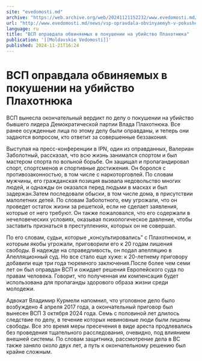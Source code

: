```yaml
---
site: "evedomosti.md"
archive: "https://web.archive.org/web/20241121152232/www.evedomosti.md/news/vsp-opravdala-obvinyaemyh-v-pokushenii-na-ubijstvo-plahotnyu"
url: "http://www.evedomosti.md/news/vsp-opravdala-obvinyaemyh-v-pokushenii-na-ubijstvo-plahotnyu"
language: ru
title: "ВСП оправдала обвиняемых в покушении на убийство Плахотнюка"
publication: '[[Moldavskie Vedomosti]]'
published: 2024-11-21T16:24
---
```


# ВСП оправдала обвиняемых в покушении на убийство Плахотнюка

ВСП вынесла окончательный вердикт по делу о покушении на убийство бывшего лидера Демократической партии Влада Плахотнюка. Все ранее осужденные лица по этому делу были оправданы, и теперь они задаются вопросом, кто ответит за совершенные беззакония.

Выступая на пресс-конференции в IPN, один из оправданных, Валериан Заболотный, рассказал, что всю жизнь занимался спортом и был мастером спорта по вольной борьбе. Он защищал и пропагандировал спорт, спортсменов и спортивные достижения. Он боролся с противозаконностью, в том числе с наркоторговлей. По словам мужчины, его гражданская позиция вызвала недовольство многих людей, и однажды он оказался перед людьми в масках и был задержан.Затем последовали обыски, в том числе дома, в присутствии малолетних детей. По словам Заболотного, ему угрожали, что он проведет остаток жизни за решеткой, если не сделает заявления, которые от него требуют. Он также пожаловался, что его содержали в нечеловеческих условиях, оказывая психологическое давление, чтобы заставить признаться в преступлениях, которых он не совершал.

По его словам, судьи, которые „консультировались” с Плахотнюком, и которым якобы угрожали, приговорили его к 20 годам лишения свободы. В надежде на справедливость, он подал апелляцию в Апелляционный суд. Но все стало еще хуже: к 20-летнему приговору добавили еще три года тюремного заключения.После более чем семи лет он был оправдан ВСП и ожидает решения Европейского суда по правам человека. Говорит, что полученная им компенсация будет использована для пропаганды здорового образа жизни среди молодежи.

Адвокат Владимир Курмели напомнил, что уголовное дело было возбуждено 4 апреля 2017 года, а окончательный приговор был вынесен ВСП 3 октября 2024 года. Семь с половиной лет длилось следствие по делу, в течение которых невиновные люди были лишены свободы. Все это время меры пресечения в виде ареста продлевались без проведения тщательного расследования, очевидно, под влиянием внешней системы. По словам защитника, рассмотрение дела в ВС также заняло около двух лет, а путь к окончательному решению был крайне сложным.